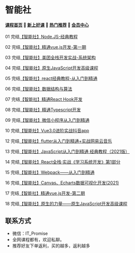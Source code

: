 # 智能社

#### [**课程首页**](../../README.md) 💖 [**新上好课**](./xshk.md) 💖 [**热门推荐**](./rmtj.md) 💖 [**会员中心**](./vip.md)

01 完结[【智能社】Node.JS-经典教程](https://ke.qq.com/course/package/16855)

02 完结[【智能社】精通vue.js开发-第一期](https://ke.qq.com/course/package/29872)

03 完结[【智能社】美团全栈开发实战-系统架构](https://ke.qq.com/course/443389)

04 完结[【智能社】原生JavaScript开发高级课程](https://ke.qq.com/course/431292)

05 完结[【智能社】react经典教程-从入门到精通](https://ke.qq.com/course/386006)

06 完结[【智能社】数据结构与算法](https://ke.qq.com/course/2203033)

07 完结[【智能社】精通React Hook开发](https://ke.qq.com/course/2026751)

08 完结[【智能社】精通Typescript开发](https://ke.qq.com/course/1649751)

09 完结[【智能社】微信小程序从入门到精通](https://ke.qq.com/course/2380973)

10 完结[【智能社】Vue3.0进阶实战抖音app](https://ke.qq.com/course/2993768)

12 完结[【智能社】flutter从入门到精通+实战网易云音乐](https://ke.qq.com/course/3030481)

13 完结[【智能社】JavaScript从入门到精通 经典教程（2021版）](https://ke.qq.com/course/2676054)

14 完结[【智能社】React全栈·实战《学习系统开发》第1部分](https://ke.qq.com/course/3294414)

15 完结[【智能社】Webpack——从入门到精通](https://ke.qq.com/course/414203)

16 完结[【智能社】Canvas、Echarts数据可视化开发(2021)](https://ke.qq.com/course/3582423)

17 完结[【智能社】精通vue.js开发-第二期](https://ke.qq.com/course/package/29872)

18 完结[【智能社】原生的力量——原生JavaScript开发高级课程](https://ke.qq.com/course/431292)



## 联系方式

-  微信：IT_Promise
-  全网课程都有，欢迎私聊。
-  推荐好友下单返利，买的越多，返利越多